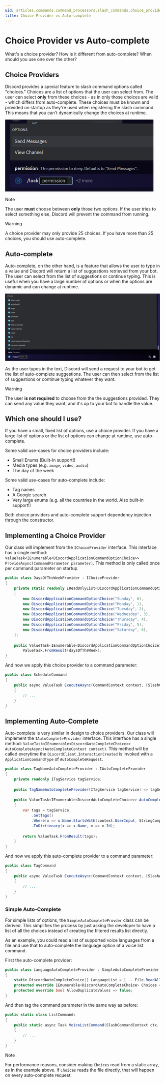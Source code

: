 ```yaml
---
uid: articles.commands.command_processors.slash_commands.choice_provider_vs_autocomplete
title: Choice Provider vs Auto-complete
---
```


# Choice Provider vs Auto-complete

What's a choice provider? How is it different from auto-complete? When should you use one over the other?

## Choice Providers
Discord provides a special feature to slash command options called "choices." Choices are a list of options that the user can select from. The user can select **only** from these choices - as in only those choices are valid - which differs from auto-complete. These choices must be known and provided on startup as they're used when registering the slash command. This means that you can't dynamically change the choices at runtime.

![A Discord screenshot of the `lock` command providing only two choices. The first choice is `Send Messages`, while the second choice is `View Channel`.](../../../../images/commands_choice_provider_example.png)

> [!NOTE]
> The user **must** choose between **only** those two options. If the user tries to select something else, Discord will prevent the command from running.

> [!WARNING]
> A choice provider may only provide 25 choices. If you have more than 25 choices, you should use auto-complete.

## Auto-complete
Auto-complete, on the other hand, is a feature that allows the user to type in a value and Discord will return a list of suggestions retrieved from your bot. The user can select from the list of suggestions or continue typing. This is useful when you have a large number of options or when the options are dynamic and can change at runtime.

![A Discord screenshot of the `tag get` command. As the user types, the list of tags changes.](../../../../images/commands_autocomplete_example.png)

As the user types in the text, Discord will send a request to your bot to get the list of auto-complete suggestions. The user can then select from the list of suggestions or continue typing whatever they want.

> [!WARNING]
> The user **is not required** to choose from the the suggestions provided. They can send any value they want, and it's up to your bot to handle the value.

## Which one should I use?
If you have a small, fixed list of options, use a choice provider. If you have a large list of options or the list of options can change at runtime, use auto-complete.

Some valid use-cases for choice providers include:
- Small Enums (Built-In support!)
- Media types (e.g. `image`, `video`, `audio`)
- The day of the week

Some valid use-cases for auto-complete include:
- Tag names
- A Google search
- Very large enums (e.g. all the countries in the world. Also built-in support!)

Both choice providers and auto-complete support dependency injection through the constructor.

## Implementing a Choice Provider

Our class will implement from the `IChoiceProvider` interface. This interface has a single method: `ValueTask<IEnumerable<DiscordApplicationCommandOptionChoice>> ProvideAsync(CommandParameter parameter)`. This method is only called once per command parameter on startup.

```cs
public class DaysOfTheWeekProvider : IChoiceProvider
{
    private static readonly IReadOnlyList<DiscordApplicationCommandOptionChoice> daysOfTheWeek =
    [
        new DiscordApplicationCommandOptionChoice("Sunday", 0),
        new DiscordApplicationCommandOptionChoice("Monday", 1),
        new DiscordApplicationCommandOptionChoice("Tuesday", 2),
        new DiscordApplicationCommandOptionChoice("Wednesday", 3),
        new DiscordApplicationCommandOptionChoice("Thursday", 4),
        new DiscordApplicationCommandOptionChoice("Friday", 5),
        new DiscordApplicationCommandOptionChoice("Saturday", 6),
    ];

    public ValueTask<IEnumerable<DiscordApplicationCommandOptionChoice>> ProvideAsync(CommandParameter parameter) =>
        ValueTask.FromResult(daysOfTheWeek);
}
```

And now we apply this choice provider to a command parameter:

```cs
public class ScheduleCommand
{
    public async ValueTask ExecuteAsync(CommandContext context, [SlashChoiceProvider<DaysOfTheWeekProvider>] int day)
    {
        // ...
    }
}
```

## Implementing Auto-Complete

Auto-complete is very similar in design to choice providers. Our class will implement the `IAutoCompleteProvider` interface. This interface has a single method: `ValueTask<IEnumerable<DiscordAutoCompleteChoice>> AutoCompleteAsync(AutoCompleteContext context)`. This method will be called everytime the `DiscordClient.InteractionCreated` is invoked with a `ApplicationCommandType` of `AutoCompleteRequest`.

```cs
public class TagNameAutoCompleteProvider : IAutoCompleteProvider
{
    private readonly ITagService tagService;

    public TagNameAutoCompleteProvider(ITagService tagService) => tagService = tagService;

    public ValueTask<IEnumerable<DiscordAutoCompleteChoice>> AutoCompleteAsync(AutoCompleteContext context);
    {
        var tags = tagService
            .GetTags()
            .Where(x => x.Name.StartsWith(context.UserInput, StringComparison.OrdinalIgnoreCase))
            .ToDictionary(x => x.Name, x => x.Id);

        return ValueTask.FromResult(tags);
    }
}
```

And now we apply this auto-complete provider to a command parameter:

```cs
public class TagCommand
{
    public async ValueTask ExecuteAsync(CommandContext context, [SlashAutoCompleteProvider<TagNameAutoCompleteProvider>] string tagName)
    {
        // ...
    }
}
```

### Simple Auto-Complete
For simple lists of options, the `SimpleAutoCompleteProvder` class can be derived. This simplifies the process by just asking the developer to have a list of all the choices instead of creating the filtered results list directly.

As an example, you could read a list of supported voice languages from a file and use that to auto-complete the language option of a voice list command.

First the auto-complete provider:

```cs
public class LanguageAutoCompleteProvider : SimpleAutoCompleteProvider
{
    static DiscordAutoCompleteChoice[] LanguageList = [ .. File.ReadAllLines("data/languages.txt").Select(l => l.Split(' ', 2)).Select(p => new DiscordAutoCompleteChoice(p[1], p[0])) ];
    protected override IEnumerable<DiscordAutoCompleteChoice> Choices => LanguageList;
    protected override bool AllowDuplicateValues => false;
}
```

And then tag the command parameter in the same way as before:

```cs
public static class ListCommands
{
    public static async Task VoiceListCommand(SlashCommandContext ctx, [SlashAutoCompleteProvider<LanguageAutoCompleteProvider>] string language)
    {
        // ...
    }
}
```

> [!NOTE]
> For performance reasons, consider making `Choices` read from a static array, as in the example above. If `Choices` reads the file directly, that will happen on every auto-complete request.